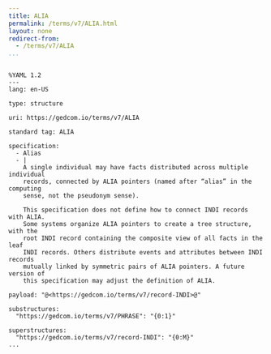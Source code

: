 ```yaml
---
title: ALIA
permalink: /terms/v7/ALIA.html
layout: none
redirect-from:
  - /terms/v7/ALIA
...
```


```

%YAML 1.2
---
lang: en-US

type: structure

uri: https://gedcom.io/terms/v7/ALIA

standard tag: ALIA

specification:
  - Alias
  - |
    A single individual may have facts distributed across multiple individual
    records, connected by ALIA pointers (named after “alias” in the computing
    sense, not the pseudonym sense).
    
    This specification does not define how to connect INDI records with ALIA.
    Some systems organize ALIA pointers to create a tree structure, with the
    root INDI record containing the composite view of all facts in the leaf
    INDI records. Others distribute events and attributes between INDI records
    mutually linked by symmetric pairs of ALIA pointers. A future version of
    this specification may adjust the definition of ALIA.

payload: "@<https://gedcom.io/terms/v7/record-INDI>@"

substructures:
  "https://gedcom.io/terms/v7/PHRASE": "{0:1}"

superstructures:
  "https://gedcom.io/terms/v7/record-INDI": "{0:M}"
...

```
